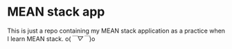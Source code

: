 # MEAN stack app

This is just a repo containing my MEAN stack application as a practice when I learn MEAN stack. o(*￣▽￣*)o 